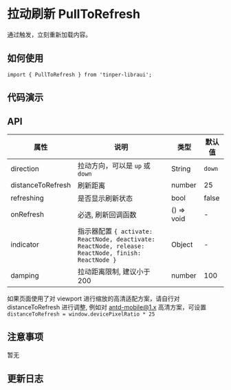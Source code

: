 
# 拉动刷新 PullToRefresh

通过触发，立刻重新加载内容。

## 如何使用
```
import { PullToRefresh } from 'tinper-libraui';

```

## 代码演示


## API


| 属性 | 说明 | 类型 | 默认值 |
|----|-----|------|------|
| direction  | 拉动方向，可以是 `up` 或 `down` | String | `down` |
| distanceToRefresh | 刷新距离 | number | 25 |
| refreshing | 是否显示刷新状态 | bool | false |
| onRefresh | 必选, 刷新回调函数 | () => void | - |
| indicator  | 指示器配置 `{ activate: ReactNode, deactivate: ReactNode, release: ReactNode, finish: ReactNode }` | Object | - |
| damping | 拉动距离限制, 建议小于 200 | number | 100 |

如果页面使用了对 viewport 进行缩放的高清适配方案，请自行对 distanceToRefresh 进行调整, 例如对 antd-mobile@1.x 高清方案，可设置 `distanceToRefresh = window.devicePixelRatio * 25`



## 注意事项

暂无

## 更新日志
